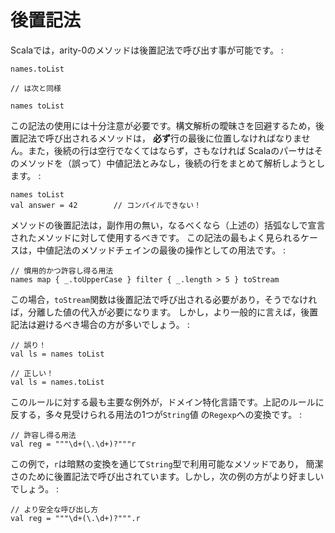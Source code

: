 後置記法
========

Scalaでは，arity-0のメソッドは後置記法で呼び出す事が可能です。 :

    names.toList

    // は次と同様

    names toList

この記法の使用には十分注意が必要です。構文解析の曖昧さを回避するため，後置記法で呼び出されるメソッドは，
**必ず**行の最後に位置しなければなりません。また，後続の行は空行でなくてはならず，さもなければ
Scalaのパーサはそのメソッドを（誤って）中値記法とみなし，後続の行をまとめて解析しようとします。
:

    names toList
    val answer = 42        // コンパイルできない！

メソッドの後置記法は，副作用の無い，なるべくなら（上述の）括弧なしで宣言されたメソッドに対して使用するべきです。
この記法の最もよく見られるケースは，中値記法のメソッドチェインの最後の操作としての用法です。
:

    // 慣用的かつ許容し得る用法
    names map { _.toUpperCase } filter { _.length > 5 } toStream

この場合，`toStream`関数は後置記法で呼び出される必要があり，そうでなければ，分離した値の代入が必要になります。
しかし，より一般的に言えば，後置記法は避けるべき場合の方が多いでしょう。
:

    // 誤り！
    val ls = names toList

    // 正しい！
    val ls = names.toList

このルールに対する最も主要な例外が，ドメイン特化言語です。上記のルールに反する，多々見受けられる用法の1つが`String`値
の`Regexp`への変換です。 :

    // 許容し得る用法
    val reg = """\d+(\.\d+)?"""r

この例で，`r`は暗黙の変換を通じて`String`型で利用可能なメソッドであり，
簡潔さのために後置記法で呼び出されています。しかし，次の例の方がより好ましいでしょう。
:

    // より安全な呼び出し方
    val reg = """\d+(\.\d+)?""".r
